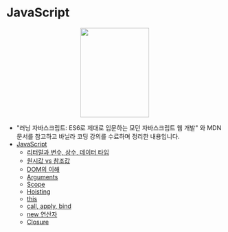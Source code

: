 # JavaScript
<p align="center"><img src="http://www.hanbit.co.kr/data/books/B2328850940_l.jpg" width="160" height="209" align="center" /></p>

- "러닝 자바스크립트: ES6로 제대로 입문하는 모던 자바스크립트 웹 개발" 와 MDN문서를 참고하고 바닐라 코딩 강의를 수료하며 정리한 내용입니다.
- [JavaScript](https://github.com/Geon-wooBryanKim/TIL/blob/master/Frontend/Javascript/README.md)
  - [리터럴과 변수, 상수, 데이터 타입](https://github.com/Geon-wooBryanKim/TIL/blob/master/Frontend/Javascript/literal-variable-constant.md)
  - [원시값 vs 참조값](https://github.com/Geon-wooBryanKim/TIL/blob/master/Frontend/Javascript/primitive-vs-reference.md)
  - [DOM의 이해](https://github.com/Geon-wooBryanKim/TIL/blob/master/Frontend/Javascript/dom.md)
  - [Arguments](https://github.com/Geon-wooBryanKim/TIL/blob/master/Frontend/Javascript/arguments.md)
  - [Scope](https://github.com/Geon-wooBryanKim/TIL/blob/master/Frontend/Javascript/scope.md)
  - [Hoisting](https://github.com/Geon-wooBryanKim/TIL/blob/master/Frontend/Javascript/hoisting.md)
  - [this](https://github.com/Geon-wooBryanKim/TIL/blob/master/Frontend/Javascript/this.md)
  - [call, apply, bind](https://github.com/Geon-wooBryanKim/TIL/blob/master/Frontend/Javascript/call-apply-bind.md)
  - [new 연산자](https://github.com/Geon-wooBryanKim/TIL/blob/master/Frontend/Javascript/new.md)
  - [Closure](https://github.com/Geon-wooBryanKim/TIL/blob/master/Frontend/Javascript/closure.md)